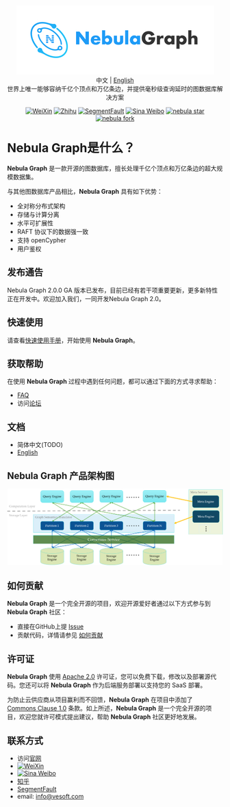 <p align="center">
  <img src="https://raw.githubusercontent.com/vesoft-inc/nebula/v1-head/docs/logo.png"/>
  <br>中文 | <a href="README.md">English</a>
  <br>世界上唯一能够容纳千亿个顶点和万亿条边，并提供毫秒级查询延时的图数据库解决方案<br>
</p>

<p align="center">
  <a href="https://user-images.githubusercontent.com/38887077/67449282-4362b300-f64c-11e9-878f-7efc373e5e55.jpg"><img src="https://img.shields.io/badge/WeChat-%E5%BE%AE%E4%BF%A1-brightgreen" alt="WeiXin"></a>
  <a href="https://www.zhihu.com/org/nebulagraph/activities"><img src="https://img.shields.io/badge/Zhihu-%E7%9F%A5%E4%B9%8E-blue" alt="Zhihu"></a>
  <a href="https://segmentfault.com/t/nebula"><img src="https://img.shields.io/badge/SegmentFault-%E6%80%9D%E5%90%A6-green" alt="SegmentFault"></a>
  <a href="https://weibo.com/p/1006067122684542/home?from=page_100606&mod=TAB#place"><img src="https://img.shields.io/badge/Weibo-%E5%BE%AE%E5%8D%9A-red" alt="Sina Weibo"></a>
  <a href="http://githubbadges.com/star.svg?user=vesoft-inc&repo=nebula&style=default">
    <img src="http://githubbadges.com/star.svg?user=vesoft-inc&repo=nebula&style=default" alt="nebula star"/>
  </a>
  <a href="http://githubbadges.com/fork.svg?user=vesoft-inc&repo=nebula&style=default">
    <img src="http://githubbadges.com/fork.svg?user=vesoft-inc&repo=nebula&style=default" alt="nebula fork"/>
  </a>
</p>

# Nebula Graph是什么？



**Nebula Graph** 是一款开源的图数据库，擅长处理千亿个顶点和万亿条边的超大规模数据集。

与其他图数据库产品相比，**Nebula Graph** 具有如下优势：

* 全对称分布式架构
* 存储与计算分离
* 水平可扩展性
* RAFT 协议下的数据强一致
* 支持 openCypher
* 用户鉴权

## 发布通告

Nebula Graph 2.0.0 GA 版本已发布，目前已经有若干项重要更新，更多新特性正在开发中。欢迎加入我们，一同开发Nebula Graph 2.0。

<!--
如需使用稳定版本，请参见[Nebula Graph 1.0](https://github.com/vesoft-inc/nebula)。


## 产品路线图

**Nebula Graph** 产品规划路线图请参见 [roadmap](https://github.com/vesoft-inc/nebula/wiki/Nebula-Graph-Roadmap-2020)。
-->

## 快速使用

请查看[快速使用手册](https://docs.nebula-graph.io/2.0/2.quick-start/1.quick-start-workflow/)，开始使用 **Nebula Graph**。

<!--
在开始使用 **Nebula Graph** 之前，必须通过[编译源码](https://docs.nebula-graph.com.cn/manual-CN/3.build-develop-and-administration/1.build/1.build-source-code/)或者 [docker compose](https://docs.nebula-graph.com.cn/manual-CN/3.build-develop-and-administration/1.build/2.build-by-docker/) 方式安装 **Nebula Graph**。您也可以观看[视频](https://space.bilibili.com/472621355)学习如何安装 **Nebula Graph**。
-->

## 获取帮助

在使用 **Nebula Graph** 过程中遇到任何问题，都可以通过下面的方式寻求帮助：

* [FAQ](https://docs.nebula-graph.io/2.0/2.quick-start/0.FAQ/)
* 访问[论坛](https://discuss.nebula-graph.com.cn/)

## 文档

* 简体中文(TODO)
* [English](https://docs.nebula-graph.io/)

## Nebula Graph 产品架构图

![image](https://github.com/vesoft-inc/nebula-docs/raw/master/images/Nebula%20Arch.png)

## 如何贡献

**Nebula Graph** 是一个完全开源的项目，欢迎开源爱好者通过以下方式参与到 **Nebula Graph** 社区：

* 直接在GitHub上提 [Issue](https://github.com/vesoft-inc/nebula-graph/issues)
* 贡献代码，详情请参见 [如何贡献](https://docs.nebula-graph.com.cn/master/15.contribution/how-to-contribute/)

## 许可证

**Nebula Graph** 使用 [Apache 2.0](https://www.apache.org/licenses/LICENSE-2.0) 许可证，您可以免费下载，修改以及部署源代码。您还可以将 **Nebula Graph** 作为后端服务部署以支持您的 SaaS 部署。

为防止云供应商从项目赢利而不回馈，**Nebula Graph** 在项目中添加了 [Commons Clause 1.0](https://commonsclause.com/) 条款。如上所述，**Nebula Graph** 是一个完全开源的项目，欢迎您就许可模式提出建议，帮助 **Nebula Graph** 社区更好地发展。

## 联系方式

* 访问[官网](http://nebula-graph.com/)
* [![WeiXin](https://img.shields.io/badge/WeChat-%E5%BE%AE%E4%BF%A1-brightgreen)](https://user-images.githubusercontent.com/38887077/67449282-4362b300-f64c-11e9-878f-7efc373e5e55.jpg)
* [![Sina Weibo](https://img.shields.io/badge/Weibo-%E5%BE%AE%E5%8D%9A-red)](https://weibo.com/p/1006067122684542/home?from=page_100606&mod=TAB#place)
* [知乎](https://www.zhihu.com/org/nebulagraph/activities)
* [SegmentFault](https://segmentfault.com/t/nebula)
* email: info@vesoft.com
  
